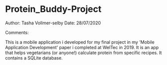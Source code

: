 # Protein_Buddy-Project

Author: Tasha Vollmer-selby
Date:   28/07/2020

Comments:

This is a mobile application i developed for my final project in my 'Mobile Application Development' paper i completed at WelTec in 2019. 
It is an app that helps vegetarians (or anyone!) calculate protein from specific recipes. 
It contains a SQLite database. 
